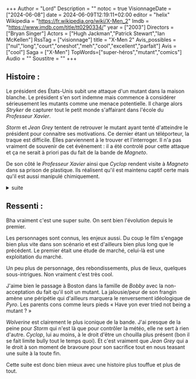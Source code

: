+++
Author = "Lord"
Description = ""
notoc = true
VisionnageDate = ["2024-06-08"]
date = 2024-06-09T12:19:11+02:00
editor = "helix"
Wikipedia = "https://fr.wikipedia.org/wiki/X-Men_2"
Imdb = "https://www.imdb.com/title/tt0290334/"
year = ["2003"]
Directors = ["Bryan Singer"]
Actors = ["Hugh Jackman","Patrick Stewart","Ian McKellen"]
RssTag = ["visionnage"]
title = "X-Men 2"
Avis_possibles = ["nul","long","court","oneshot","meh","cool","excellent","parfait"]
Avis = ["cool"] 
Saga = ["X-Men"]
TopWords=["super-héros","mutant","comics"]
Audio = ""
Soustitre = ""
+++
## Histoire : 
Le président des États-Unis subit une attaque d'un mutant dans la maison blanche.
Le président s'en sort indemne mais commence à considérer sérieusement les mutants comme une menace potentielle.
Il charge alors *Stryker* de capturer tout le petit monde s'affairant dans l'école du *Professeur Xavier*.

*Storm* et *Jean Grey* tentent de retrouver le mutant ayant tenté d'atteindre le président pour connaitre ses motivations.
Ce dernier étant un téléporteur, la traque est difficile.
Elles parviennent à le trouver et l'interroger.
Il n'a pas vraiment de souvenir de cet évènement : il a été controlé pour cette attaque et ça ne serait à priori pas du fait de la bande de *Magneto*.

De son côté le *Professeur Xavier* ainsi que *Cyclop* rendent visite à *Magneto* dans sa prison de plastique.
Ils réalisent qu'il est maintenu captif certe mais qu'il est aussi manipulé chimiquement.

<details><summary>suite</summary>

Dans l'école ne se trouve plus que *Wolverine* qui se retrouve donc à protéger tous les gamins de l'assaut de *Stryker*.
Il se bat contre les hommes de mains mais tombe nez-à-nez avec *Stryker* qui semble bien le connaitre.
Les deux personnages semblent très liés mais pas le temps de niaiser, *Wolverine* s'enfuit avec quelques gosses.

Ils parviennent à rejoindre *Storm* et *Jean Grey* avec qui ils partent dans le jet.
Pris en chasse par des avions de chasse, ils manquent de se crasher mais sont sauvés in extremis par *Magneto* (how convenient) proche de la base secrète de *Stryker*.

Tous ensemble, ils s'infiltrent dans la base.
Ils y retrouvent *Cyclop* et apprennent que le *Xavier* est détenu suite à sa visite auprès de *Magneto*.
Il est manipulé par *Jason* (le fils de *Stryker* qui est un mutant capable de manipuler mentalement n'importe qui) dans le but d'utiliser un cérébro construit pour l'occasion.
Le but n'est pas de localiser qui que ce soit mais de tout bonnement tuer tous les mutants de la planète.

*Wolverine* erre dans la base afin de trouver des informations concernant son passé.
Il tomble sur une mutante similaire à lui avec des griffes en adamantium et une régénération extraordinaire.
Il la bute.

Pendant ce temps, les *Magneto* trouve ce cérébro.
Mais *Magneto* a ses propres plans et par *Mystique* manipule *Jason* afin qu'il manipule *Xavier* afin de ne plus cibler les mutants mais juste tous les autres humains.
Une fois, *Magneto* et *Mystique* enfuient, *Storm* et le téléporteur trouve à leur tour le cérébro et neutralise *Jason* ce qui évite de justesse le massacre planétaire.

Avec tout ce bordel, le barrage où se trouve la base secrète est sur le point de rompre.
Tous nos gentils s'échappent mais le jet est en galère.
Il ne va pas décoller à temps et va se faire ravager.
*Jean Grey* se sacrifie et sort pour protéger le jet et le faire s'envoler avant de se faire submerger.

Nos *X-Men* sains et saufs vont donc donner une ptite visite au président en stoppant le temps et tout.
Ils montrent l'implication de *Stryker* dans la tentative d'assassinat et font un joli discours pour montrer à quel point ils ne sont pas une menace.

</details>

## Ressenti :
Bha vraiment c'est une super suite.
On sent bien l'évolution depuis le premier.

Les personnages sont connus, les enjeux aussi.
Du coup le film s'engage bien plus vite dans son scénario et est d'ailleurs bien plus long que le précédent.
Le premier était une étude de marché, celui-là est une exploitation du marché.

Un peu plus de personnage, des rebondissements, plus de lieux, quelques sous-intrigues.
Non vraiment c'est très cool.

J'aime bien le passage à Boston dans la famille de *Bobby* avec la non-acceptation du fait qu'il soit un mutant.
La jalousie/peur de son frangin amène une péripétie qui d'ailleurs marquera le renversement idéologique de *Pyro*.
Les parents cons comme leurs pieds « Have yon ever tried not being a mutant ? »

*Wolverine* est clairement le plus iconique de la bande.
J'ai presque de la peine pour *Storm* qui n'est là que pour contrôler la météo, elle ne sert à rien d'autre.
*Cyclop*, lui au moins, à le droit d'être un chouilla plus présent (bon il se fait limite bully tout le temps quoi).
Et c'est vraiment que *Jean Grey* qui a le droit à son moment de bravoure pour son sacrifice tout en nous teasant une suite à la toute fin.

Cette suite est donc bien mieux avec une histoire plus touffue et plus de tout.
